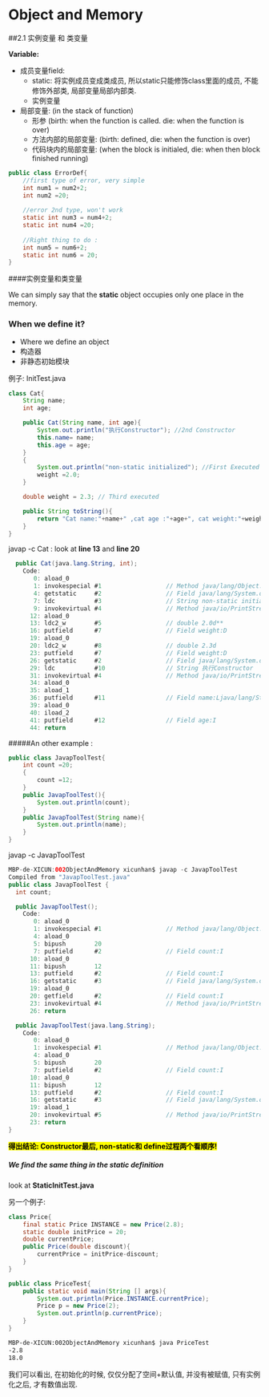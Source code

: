 # Object and Memory

##2.1 实例变量 和 类变量

**Variable:**

- 成员变量field: 
	- static: 将实例成员变成类成员, 所以static只能修饰class里面的成员, 不能修饰外部类, 局部变量局部内部类.
	- 实例变量 
- 局部变量: (in the stack of function)
	- 形参 (birth: when the function is called. die: when the function is over)
	- 方法内部的局部变量: (birth: defined, die: when the function is over)
	- 代码块内的局部变量: (when the block is initialed, die: when then block finished running)

~~~java
public class ErrorDef{
    //first type of error, very simple 
    int num1 = num2+2;
    int num2 =20;
    
    //error 2nd type, won't work
    static int num3 = num4+2;
    static int num4 =20;
    
    //Right thing to do :
    int num5 = num6+2;
    static int num6 = 20;    
}

~~~

####实例变量和类变量

We can simply say that the **static** object occupies only one place in the memory. 


### When we define it? 
* Where we  define an object
* 构造器
* 非静态初始模块

例子: InitTest.java

~~~java
class Cat{
    String name;
    int age;

    public Cat(String name, int age){
        System.out.println("执行Constructor"); //2nd Constructor
        this.name= name;
        this.age = age;
    }
    {
        System.out.println("non-static initialized"); //First Executed
        weight =2.0;
    }

    double weight = 2.3; // Third executed

    public String toString(){
        return "Cat name:"+name+" ,cat age :"+age+", cat weight:"+weight;
    }
}
~~~

javap -c Cat : look at **line 13** and **line 20**
	
~~~java
  public Cat(java.lang.String, int);
    Code:
       0: aload_0
       1: invokespecial #1                  // Method java/lang/Object."<init>":()V
       4: getstatic     #2                  // Field java/lang/System.out:Ljava/io/PrintStream;
       7: ldc           #3                  // String non-static initialized
       9: invokevirtual #4                  // Method java/io/PrintStream.println:(Ljava/lang/String;)V
      12: aload_0
      13: ldc2_w        #5                  // double 2.0d**
      16: putfield      #7                  // Field weight:D
      19: aload_0
      20: ldc2_w        #8                  // double 2.3d
      23: putfield      #7                  // Field weight:D
      26: getstatic     #2                  // Field java/lang/System.out:Ljava/io/PrintStream;
      29: ldc           #10                 // String 执行Constructor
      31: invokevirtual #4                  // Method java/io/PrintStream.println:(Ljava/lang/String;)V
      34: aload_0
      35: aload_1
      36: putfield      #11                 // Field name:Ljava/lang/String;
      39: aload_0
      40: iload_2
      41: putfield      #12                 // Field age:I
      44: return
~~~

#####An other example : 

~~~java
public class JavapToolTest{
    int count =20;
    {
        count =12;
    }
    public JavapToolTest(){
        System.out.println(count);
    }
    public JavapToolTest(String name){
        System.out.println(name);
    }
}
~~~

javap -c JavapToolTest 

~~~java
MBP-de-XICUN:002ObjectAndMemory xicunhan$ javap -c JavapToolTest
Compiled from "JavapToolTest.java"
public class JavapToolTest {
  int count;

  public JavapToolTest();
    Code:
       0: aload_0
       1: invokespecial #1                  // Method java/lang/Object."<init>":()V
       4: aload_0
       5: bipush        20
       7: putfield      #2                  // Field count:I
      10: aload_0
      11: bipush        12
      13: putfield      #2                  // Field count:I
      16: getstatic     #3                  // Field java/lang/System.out:Ljava/io/PrintStream;
      19: aload_0
      20: getfield      #2                  // Field count:I
      23: invokevirtual #4                  // Method java/io/PrintStream.println:(I)V
      26: return

  public JavapToolTest(java.lang.String);
    Code:
       0: aload_0
       1: invokespecial #1                  // Method java/lang/Object."<init>":()V
       4: aload_0
       5: bipush        20
       7: putfield      #2                  // Field count:I
      10: aload_0
      11: bipush        12
      13: putfield      #2                  // Field count:I
      16: getstatic     #3                  // Field java/lang/System.out:Ljava/io/PrintStream;
      19: aload_1
      20: invokevirtual #5                  // Method java/io/PrintStream.println:(Ljava/lang/String;)V
      23: return
}
~~~

<mark>**得出结论: Constructor最后, non-static和 define过程两个看顺序!**</mark>

##### We find the same thing in the static definition
look at **StaticInitTest.java**

另一个例子: 

~~~java
class Price{
    final static Price INSTANCE = new Price(2.8);
    static double initPrice = 20;
    double currentPrice;
    public Price(double discount){
        currentPrice = initPrice-discount;
    }
}

public class PriceTest{
    public static void main(String [] args){
        System.out.println(Price.INSTANCE.currentPrice);
        Price p = new Price(2);
        System.out.println(p.currentPrice);
    }
}
~~~

~~~bash
MBP-de-XICUN:002ObjectAndMemory xicunhan$ java PriceTest
-2.8
18.0
~~~

我们可以看出, 在初始化的时候, 仅仅分配了空间+默认值, 并没有被赋值, 只有实例化之后, 才有数值出现. 
